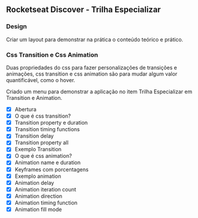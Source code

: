 ## Rocketseat Discover - Trilha Especializar 

### Design

Criar um layout para demonstrar na prática o conteúdo teórico e prático.

### Css Transition e Css Animation

Duas propriedades do css para fazer personalizações de transições e animações, css transition e css animation são para mudar algum valor quantificável, como o hover. 

Criado um menu para demonstrar a aplicação no item Trilha Especializar em Transition e Animation.

- [x] Abertura
- [x] O que é css transition?
- [x] Transition property e duration
- [x] Transition timing functions   
- [x] Transition delay
- [x] Transition property all
- [x] Exemplo Transition
- [x] O que é css animation?
- [x] Animation name e duration
- [x] Keyframes com porcentagens
- [x] Exemplo animation
- [x] Animation delay
- [x] Animation iteration count
- [x] Animation direction
- [x] Animation timing function 
- [x] Animation fill mode
